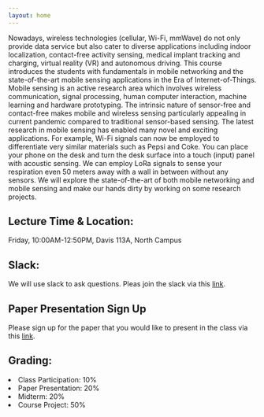 ```yaml
---
layout: home
---
```


Nowadays, wireless technologies (cellular, Wi-Fi, mmWave) do not only provide data service but also cater to diverse applications including indoor localization, contact-free activity sensing, medical implant tracking and charging, virtual reality (VR) and autonomous driving. This course introduces the students with fundamentals in mobile networking and the state-of-the-art mobile sensing applications in the Era of Internet-of-Things. Mobile sensing is an active research area which involves wireless communication, signal processing, human computer interaction, machine learning and hardware prototyping. The intrinsic nature of sensor-free and contact-free makes mobile and wireless sensing particularly appealing in current pandemic compared to traditional sensor-based sensing. The latest research in mobile sensing has enabled many novel and exciting applications. For example, Wi-Fi signals can now be employed to differentiate very similar materials such as Pepsi and Coke. You can place your phone on the desk and turn the desk surface into a touch (input) panel with acoustic sensing. We can employ LoRa signals to sense your respiration even 50 meters away with a wall in between without any sensors. We will explore the state-of-the-art of both mobile networking and mobile sensing and make our hands dirty by working on some research projects.


## Lecture Time & Location:
Friday, 10:00AM-12:50PM, Davis 113A, North Campus

## Slack:
We will use slack to ask questions. Pleas join the slack via this [link](https://join.slack.com/t/slack-iwc1269/shared_invite/zt-1og595ysi-jaKcGRcko~1erhgWG32cEg).

## Paper Presentation Sign Up

Please sign up for the paper that you would like to present in the class via this [link](https://docs.google.com/spreadsheets/d/1zGiKwJtlhbZKsTkFa92t--PJVZhT97yi0ANM5RtJ-ko/edit?usp=sharing).
## Grading:

<li> Class Participation: 10%</li>
<li> Paper Presentation: 20%</li>
<li> Midterm: 20%</li>
<li> Course Project: 50% </li>
